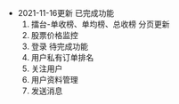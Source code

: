 * 2021-11-16更新
  已完成功能
    1. 擂台-单收榜、单均榜、总收榜 分页更新
    2. 股票价格监控
    3. 登录
  待完成功能
    1. 用户私有订单排名
    2. 关注用户
    3. 用户资料管理
    4. 发送消息
